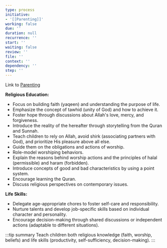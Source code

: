 ```yaml
---
type: process
initiative:
- '[[Parenting]]'
working: false
due: ''
duration: null
recurrence: ''
start: ''
waiting: false
review: ''
file: ''
context: ''
dependency: ''
step: ''
---
```


Link to [Parenting](docs/sidebar1/Initiatives/worship/Parenting.md)

**Religious Education:**

* Focus on building faith (yaqeen) and understanding the purpose of life.
* Emphasize the concept of tawhid (unity of God) and how to achieve it.
* Foster hope through discussions about Allah's love, mercy, and forgiveness.
* Introduce the reality of the hereafter through storytelling from the Quran and Sunnah.
* Teach children to rely on Allah, avoid shirk (associating partners with God), and prioritize His pleasure above all else.
* Guide them on the obligations and actions of worship.
* Role-model worshiping behaviors.
* Explain the reasons behind worship actions and the principles of halal (permissible) and haram (forbidden).
* Introduce concepts of good and bad characteristics by using a point system.
* Encourage learning the Quran.
* Discuss religious perspectives on contemporary issues.

**Life Skills:**

* Delegate age-appropriate chores to foster self-care and responsibility.
* Nurture talents and develop job-specific skills based on individual character and personality.
* Encourage decision-making through shared discussions or independent actions (adaptable to different situations).

:::tip summary
Teach children both religious knowledge (faith, worship, beliefs) and life skills (productivity, self-sufficiency, decision-making).
:::